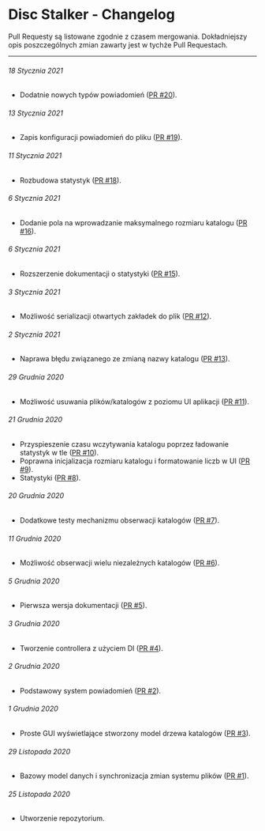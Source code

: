 # Disc Stalker - Changelog

Pull Requesty są listowane zgodnie z czasem mergowania. Dokładniejszy opis poszczególnych zmian zawarty jest w tychże
Pull Requestach.

---

###### *18 Stycznia 2021*

* Dodatnie nowych typów powiadomień ([PR #20](https://bitbucket.lab.ki.agh.edu.pl/projects/TO2020/repos/sr-1440-frx/pull-requests/20/overview)).

###### *13 Stycznia 2021*

* Zapis konfiguracji powiadomień do pliku ([PR #19](https://bitbucket.lab.ki.agh.edu.pl/projects/TO2020/repos/sr-1440-frx/pull-requests/19/overview)).

###### *11 Stycznia 2021*

* Rozbudowa statystyk ([PR #18](https://bitbucket.lab.ki.agh.edu.pl/projects/TO2020/repos/sr-1440-frx/pull-requests/18/overview)).

###### *6 Stycznia 2021*

* Dodanie pola na wprowadzanie maksymalnego rozmiaru katalogu ([PR #16](https://bitbucket.lab.ki.agh.edu.pl/projects/TO2020/repos/sr-1440-frx/pull-requests/16/overview)).

###### *6 Stycznia 2021*

* Rozszerzenie dokumentacji o statystyki ([PR #15](https://bitbucket.lab.ki.agh.edu.pl/projects/TO2020/repos/sr-1440-frx/pull-requests/15/overview)).

###### *3 Stycznia 2021*

* Możliwość serializacji otwartych zakładek do plik ([PR #12](https://bitbucket.lab.ki.agh.edu.pl/projects/TO2020/repos/sr-1440-frx/pull-requests/12/overview)).

###### *2 Stycznia 2021*

* Naprawa błędu związanego ze zmianą nazwy katalogu ([PR #13](https://bitbucket.lab.ki.agh.edu.pl/projects/TO2020/repos/sr-1440-frx/pull-requests/13/overview)).

###### *29 Grudnia 2020*

* Możliwość usuwania plików/katalogów z poziomu UI aplikacji ([PR #11](https://bitbucket.lab.ki.agh.edu.pl/projects/TO2020/repos/sr-1440-frx/pull-requests/11/overview)).

###### *21 Grudnia 2020*

* Przyspieszenie czasu wczytywania katalogu poprzez ładowanie statystyk w tle ([PR #10](https://bitbucket.lab.ki.agh.edu.pl/projects/TO2020/repos/sr-1440-frx/pull-requests/10/overview)).
* Poprawna inicjalizacja rozmiaru katalogu i formatowanie liczb w UI ([PR #9](https://bitbucket.lab.ki.agh.edu.pl/projects/TO2020/repos/sr-1440-frx/pull-requests/9/overview)).
* Statystyki ([PR #8](https://bitbucket.lab.ki.agh.edu.pl/projects/TO2020/repos/sr-1440-frx/pull-requests/8/overview)).

###### *20 Grudnia 2020*

* Dodatkowe testy mechanizmu obserwacji katalogów ([PR #7](https://bitbucket.lab.ki.agh.edu.pl/projects/TO2020/repos/sr-1440-frx/pull-requests/7/overview)).

###### *11 Grudnia 2020*

* Możliwość obserwacji wielu niezależnych katalogów ([PR #6](https://bitbucket.lab.ki.agh.edu.pl/projects/TO2020/repos/sr-1440-frx/pull-requests/6/overview)).

###### *5 Grudnia 2020*

* Pierwsza wersja dokumentacji ([PR #5](https://bitbucket.lab.ki.agh.edu.pl/projects/TO2020/repos/sr-1440-frx/pull-requests/5/overview)).

###### *3 Grudnia 2020*

* Tworzenie controllera z użyciem DI ([PR #4](https://bitbucket.lab.ki.agh.edu.pl/projects/TO2020/repos/sr-1440-frx/pull-requests/4/overview)).

###### *2 Grudnia 2020*

* Podstawowy system powiadomień ([PR #2](https://bitbucket.lab.ki.agh.edu.pl/projects/TO2020/repos/sr-1440-frx/pull-requests/2/overview)).

###### *1 Grudnia 2020*

* Proste GUI wyświetlające stworzony model drzewa katalogów ([PR #3](https://bitbucket.lab.ki.agh.edu.pl/projects/TO2020/repos/sr-1440-frx/pull-requests/3/overview)).

###### *29 Listopada 2020*

* Bazowy model danych i synchronizacja zmian systemu plików ([PR #1](https://bitbucket.lab.ki.agh.edu.pl/projects/TO2020/repos/sr-1440-frx/pull-requests/1/overview)).

###### *25 Listopada 2020*

* Utworzenie repozytorium.
